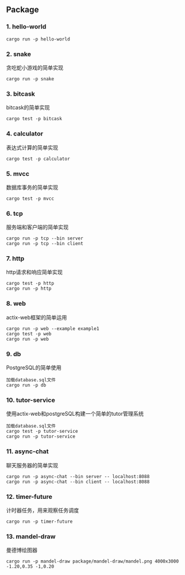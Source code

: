 ## Package

### 1. hello-world

```
cargo run -p hello-world
```

### 2. snake

贪吃蛇小游戏的简单实现

```
cargo run -p snake
```

### 3. bitcask

bitcask的简单实现

```
cargo test -p bitcask
```

### 4. calculator

表达式计算的简单实现

```
cargo test -p calculator
```

### 5. mvcc

数据库事务的简单实现

```
cargo test -p mvcc
```

### 6. tcp

服务端和客户端的简单实现

```
cargo run -p tcp --bin server
cargo run -p tcp --bin client
```

### 7. http

http请求和响应简单实现

```
cargo test -p http
cargo run -p http
```

### 8. web

actix-web框架的简单运用

```
cargo run -p web --example example1
cargo test -p web
cargo run -p web
```

### 9. db

PostgreSQL的简单使用

```
加载database.sql文件
cargo run -p db
```

### 10. tutor-service

使用actix-web和postgreSQL构建一个简单的tutor管理系统

```
加载database.sql文件
cargo test -p tutor-service
cargo run -p tutor-service
```

### 11. async-chat

聊天服务器的简单实现

```
cargo run -p async-chat --bin server -- localhost:8088
cargo run -p async-chat --bin client -- localhost:8088
```

### 12. timer-future

计时器任务，用来观察任务调度

```
cargo run -p timer-future
```

### 13. mandel-draw

曼德博绘图器

```
cargo run -p mandel-draw package/mandel-draw/mandel.png 4000x3000 -1.20,0.35 -1,0.20
```